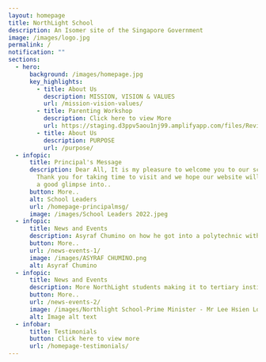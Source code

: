 ```yaml
---
layout: homepage
title: NorthLight School
description: An Isomer site of the Singapore Government
image: /images/logo.jpg
permalink: /
notification: ""
sections:
  - hero:
      background: /images/homepage.jpg
      key_highlights:
        - title: About Us
          description: MISSION, VISION & VALUES
          url: /mission-vision-values/
        - title: Parenting Workshop
          description: Click here to view More
          url: https://staging.d3ppv5aou1nj99.amplifyapp.com/files/Revised%20-%20Triple%20P%20L2%20Sec%202023%20Run%202%20Flyer.pdf
        - title: About Us
          description: PURPOSE
          url: /purpose/
  - infopic:
      title: Principal's Message
      description: Dear All, It is my pleasure to welcome you to our school websites.
        Thank you for taking time to visit and we hope our website will provide
        a good glimpse into..
      button: More..
      alt: School Leaders
      url: /homepage-principalmsg/
      image: /images/School Leaders 2022.jpeg
  - infopic:
      title: News and Events
      description: Asyraf Chumino on how he got into a polytechnic without a PSLE cert
      button: More..
      url: /news-events-1/
      image: /images/ASYRAF CHUMINO.png
      alt: Asyraf Chumino
  - infopic:
      title: News and Events
      description: More NorthLight students making it to tertiary institutions
      button: More..
      url: /news-events-2/
      image: /images/Northlight School-Prime Minister - Mr Lee Hsien Loong.jpg
      alt: Image alt text
  - infobar:
      title: Testimonials
      button: Click here to view more
      url: /homepage-testimonials/
---
```

